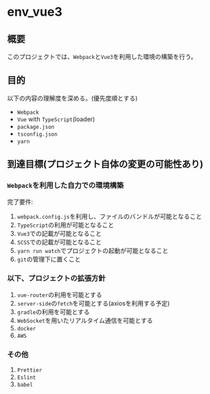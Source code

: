 # env_vue3
## 概要
このプロジェクトでは、`Webpack`と`Vue3`を利用した環境の構築を行う。

## 目的
以下の内容の理解度を深める。(優先度順とする)
- `Webpack`
- `Vue` with `TypeScript`(loader)
- `package.json`
- `tsconfig.json`
- `yarn`


## 到達目標(プロジェクト自体の変更の可能性あり)
### `Webpack`を利用した自力での環境構築
完了要件:
1. `webpack.config.js`を利用し、ファイルのバンドルが可能となること
2. `TypeScript`の利用が可能となること
3. `Vue3`での記載が可能となること
4. `SCSS`での記載が可能となること
5. `yarn run watch`でプロジェクトの起動が可能となること
6. `git`の管理下に置くこと

### 以下、プロジェクトの拡張方針
1. `vue-router`の利用を可能とする
2. `server-side`の`fetch`を可能とする(axiosを利用する予定)
3. `gradle`の利用を可能とする
4. `WebSocket`を用いたリアルタイム通信を可能とする
5. `docker`
6. `AWS`

### その他
1. `Prettier`
2. `Eslint`
3. `babel`
